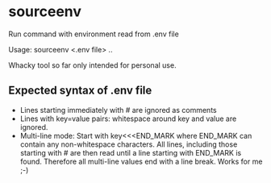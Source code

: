 # sourceenv
Run command with environment read from .env file

Usage: sourceenv <.env file> <command> <arg0> .. <argN>

Whacky tool so far only intended for personal use.

## Expected syntax of .env file

- Lines starting immediately with # are ignored as comments
- Lines with key=value pairs: whitespace around key and value are ignored.
- Multi-line mode: Start with key<<<END_MARK where END_MARK can contain any non-whitespace characters. All lines, including those starting with # are then read until a line starting with END_MARK is found. Therefore all multi-line values end with a line break. Works for me ;-)

